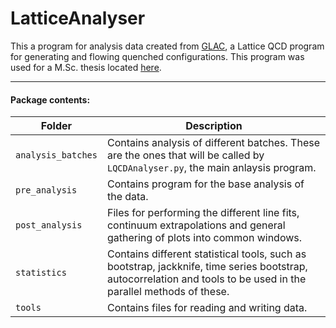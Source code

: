 # LatticeAnalyser

This a program for analysis data created from [GLAC](https://github.com/hmvege/GLAC), a Lattice QCD program for generating and flowing quenched configurations. This program was used for a M.Sc. thesis located [here](https://github.com/hmvege/LQCDMasterThesis).

---

#### Package contents:
| Folder | Description |
| ------ | ----------- |
| `analysis_batches` | Contains analysis of different batches. These are the ones that will be called by `LQCDAnalyser.py`, the main anlaysis program. |
| `pre_analysis` | Contains program for the base analysis of the data. |
| `post_analysis` | Files for performing the different line fits, continuum extrapolations and general gathering of plots into common windows. |
| `statistics` | Contains different statistical tools, such as bootstrap, jackknife, time series bootstrap, autocorrelation and tools to be used in the parallel methods of these. |
| `tools` | Contains files for reading and writing data. |

